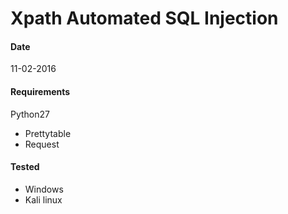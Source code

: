 # Xpath Automated SQL Injection
#### Date 
11-02-2016
#### Requirements
Python27
* Prettytable
* Request
#### Tested
* Windows
* Kali linux
